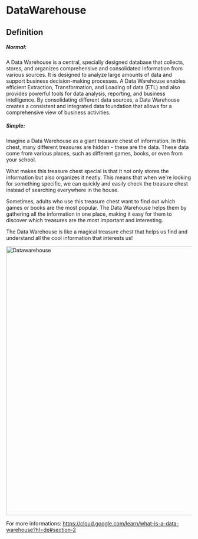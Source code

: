 # DataWarehouse

## Definition
##### Normal:
A Data Warehouse is a central, specially designed database that collects, stores, and organizes comprehensive and consolidated information from various sources. It is designed to analyze large amounts of data and support business decision-making processes. A Data Warehouse enables efficient Extraction, Transformation, and Loading of data (ETL) and also provides powerful tools for data analysis, reporting, and business intelligence. By consolidating different data sources, a Data Warehouse creates a consistent and integrated data foundation that allows for a comprehensive view of business activities.

##### Simple:
Imagine a Data Warehouse as a giant treasure chest of information. In this chest, many different treasures are hidden - these are the data. These data come from various places, such as different games, books, or even from your school.

What makes this treasure chest special is that it not only stores the information but also organizes it neatly. This means that when we're looking for something specific, we can quickly and easily check the treasure chest instead of searching everywhere in the house.

Sometimes, adults who use this treasure chest want to find out which games or books are the most popular. The Data Warehouse helps them by gathering all the information in one place, making it easy for them to discover which treasures are the most important and interesting.

The Data Warehouse is like a magical treasure chest that helps us find and understand all the cool information that interests us!

<img width="728" alt="Datawarehouse" src="https://github.com/health-io/2023-6a/assets/101985205/ea0668f5-6ae4-48c7-92cf-b895623e67a4">


For more informations: https://cloud.google.com/learn/what-is-a-data-warehouse?hl=de#section-2

